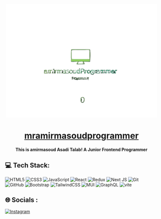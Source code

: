 <div align="center">
  <img src="./vRGM6iybBF.png" alt="" width="500px" />
</div>

<div align='center'>
    <h1>
    <a href='https://instagram.com/mramirmasoud.ir'>mramirmasoudprogrammer</a>
  </h1>
  <h4>This is amirmasoud Asadi Talab! A Junior Frontend Programmer</h4>
</div>  

## 💻 Tech Stack:

![HTML5](https://img.shields.io/badge/html5-%23E34F26.svg?style=for-the-badge&logo=html5&logoColor=white) 
![CSS3](https://img.shields.io/badge/css3-%231572B6.svg?style=for-the-badge&logo=css3&logoColor=white) 
![JavaScript](https://img.shields.io/badge/javascript-%23323330.svg?style=for-the-badge&logo=javascript&logoColor=%23F7DF1E) 
![React](https://img.shields.io/badge/react-%2320232a.svg?style=for-the-badge&logo=react&logoColor=%2361DAFB) 
![Redux](https://img.shields.io/badge/redux-%23593d88.svg?style=for-the-badge&logo=redux&logoColor=white) 
![Next JS](https://img.shields.io/badge/Next-black?style=for-the-badge&logo=next.js&logoColor=white) 
![Git](https://img.shields.io/badge/git-%23F05033.svg?style=for-the-badge&logo=git&logoColor=white) 
![GitHub](https://img.shields.io/badge/github-%23121011.svg?style=for-the-badge&logo=github&logoColor=white) 
![Bootstrap](https://img.shields.io/badge/bootstrap-%238511FA.svg?style=for-the-badge&logo=bootstrap&logoColor=white) 
![TailwindCSS](https://img.shields.io/badge/tailwindcss-%2338B2AC.svg?style=for-the-badge&logo=tailwind-css&logoColor=white) 
![MUI](https://img.shields.io/badge/MUI-%230081CB.svg?style=for-the-badge&logo=mui&logoColor=white) 
![GraphQL](https://img.shields.io/badge/-GraphQL-E10098?style=for-the-badge&logo=graphql&logoColor=white)
![vite](https://img.shields.io/badge/vite-%23E34F26.svg?style=for-the-badge&logo=vite&logoColor=white) 

## 🌐 Socials :



[![Instagram](https://img.shields.io/badge/Instagram-%23E4405F.svg?style=for-the-badge&logo=Instagram&logoColor=white)](https://instagram.com/mramirmasoud.ir)

